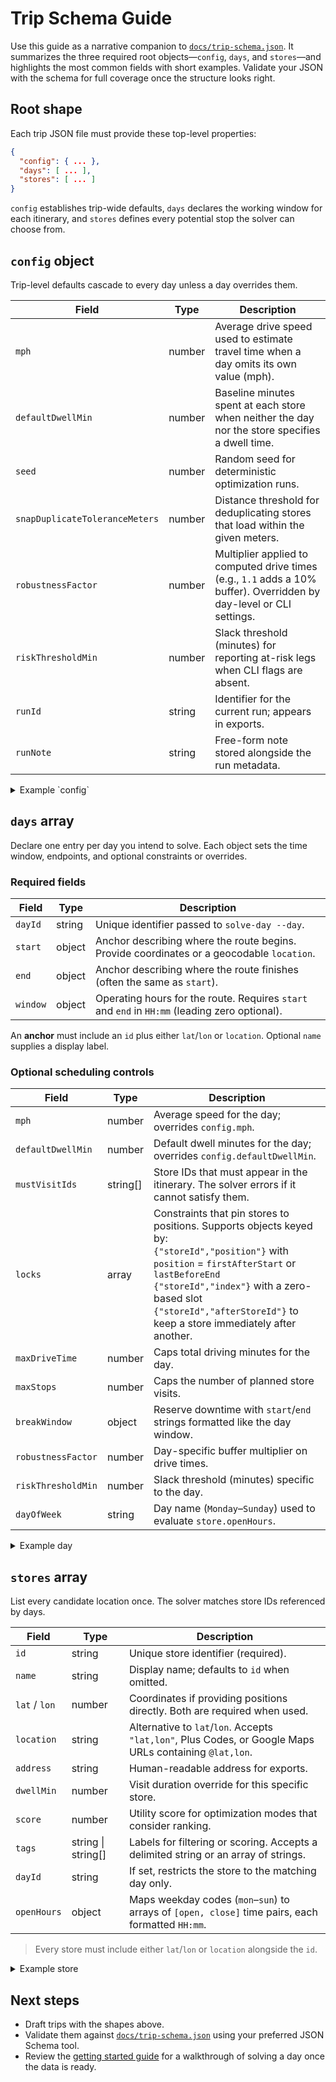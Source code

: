# Trip Schema Guide

Use this guide as a narrative companion to [`docs/trip-schema.json`](trip-schema.json). It summarizes the three required root objects—`config`, `days`, and `stores`—and highlights the most common fields with short examples. Validate your JSON with the schema for full coverage once the structure looks right.

## Root shape

Each trip JSON file must provide these top-level properties:

```json
{
  "config": { ... },
  "days": [ ... ],
  "stores": [ ... ]
}
```

`config` establishes trip-wide defaults, `days` declares the working window for each itinerary, and `stores` defines every potential stop the solver can choose from.

## `config` object

Trip-level defaults cascade to every day unless a day overrides them.

| Field | Type | Description |
| --- | --- | --- |
| `mph` | number | Average drive speed used to estimate travel time when a day omits its own value (mph). |
| `defaultDwellMin` | number | Baseline minutes spent at each store when neither the day nor the store specifies a dwell time. |
| `seed` | number | Random seed for deterministic optimization runs. |
| `snapDuplicateToleranceMeters` | number | Distance threshold for deduplicating stores that load within the given meters. |
| `robustnessFactor` | number | Multiplier applied to computed drive times (e.g., `1.1` adds a 10% buffer). Overridden by day-level or CLI settings. |
| `riskThresholdMin` | number | Slack threshold (minutes) for reporting at-risk legs when CLI flags are absent. |
| `runId` | string | Identifier for the current run; appears in exports. |
| `runNote` | string | Free-form note stored alongside the run metadata. |

<details>
<summary>Example `config`</summary>

```json
{
  "mph": 55,
  "defaultDwellMin": 20,
  "snapDuplicateToleranceMeters": 40,
  "robustnessFactor": 1.05,
  "runId": "ohio-swing"
}
```

</details>

## `days` array

Declare one entry per day you intend to solve. Each object sets the time window, endpoints, and optional constraints or overrides.

### Required fields

| Field | Type | Description |
| --- | --- | --- |
| `dayId` | string | Unique identifier passed to `solve-day --day`. |
| `start` | object | Anchor describing where the route begins. Provide coordinates or a geocodable `location`. |
| `end` | object | Anchor describing where the route finishes (often the same as `start`). |
| `window` | object | Operating hours for the route. Requires `start` and `end` in `HH:mm` (leading zero optional).

An **anchor** must include an `id` plus either `lat`/`lon` or `location`. Optional `name` supplies a display label.

### Optional scheduling controls

| Field | Type | Description |
| --- | --- | --- |
| `mph` | number | Average speed for the day; overrides `config.mph`. |
| `defaultDwellMin` | number | Default dwell minutes for the day; overrides `config.defaultDwellMin`. |
| `mustVisitIds` | string[] | Store IDs that must appear in the itinerary. The solver errors if it cannot satisfy them. |
| `locks` | array | Constraints that pin stores to positions. Supports objects keyed by:<br>`{"storeId","position"}` with `position` = `firstAfterStart` or `lastBeforeEnd`<br>`{"storeId","index"}` with a zero-based slot<br>`{"storeId","afterStoreId"}` to keep a store immediately after another. |
| `maxDriveTime` | number | Caps total driving minutes for the day. |
| `maxStops` | number | Caps the number of planned store visits. |
| `breakWindow` | object | Reserve downtime with `start`/`end` strings formatted like the day window. |
| `robustnessFactor` | number | Day-specific buffer multiplier on drive times. |
| `riskThresholdMin` | number | Slack threshold (minutes) specific to the day. |
| `dayOfWeek` | string | Day name (`Monday`–`Sunday`) used to evaluate `store.openHours`. |

<details>
<summary>Example day</summary>

```json
{
  "dayId": "day-1",
  "start": { "id": "hotel", "name": "Downtown Hotel", "lat": 41.5, "lon": -81.7 },
  "end": { "id": "hotel", "lat": 41.5, "lon": -81.7 },
  "window": { "start": "8:30", "end": "17:30" },
  "mustVisitIds": ["store-1"],
  "locks": [
    { "storeId": "store-2", "position": "firstAfterStart" },
    { "storeId": "store-3", "afterStoreId": "store-2" }
  ],
  "breakWindow": { "start": "12:00", "end": "12:30" },
  "robustnessFactor": 1.1
}
```

</details>

## `stores` array

List every candidate location once. The solver matches store IDs referenced by days.

| Field | Type | Description |
| --- | --- | --- |
| `id` | string | Unique store identifier (required). |
| `name` | string | Display name; defaults to `id` when omitted. |
| `lat` / `lon` | number | Coordinates if providing positions directly. Both are required when used. |
| `location` | string | Alternative to `lat`/`lon`. Accepts `"lat,lon"`, Plus Codes, or Google Maps URLs containing `@lat,lon`. |
| `address` | string | Human-readable address for exports. |
| `dwellMin` | number | Visit duration override for this specific store. |
| `score` | number | Utility score for optimization modes that consider ranking. |
| `tags` | string \| string[] | Labels for filtering or scoring. Accepts a delimited string or an array of strings. |
| `dayId` | string | If set, restricts the store to the matching day only. |
| `openHours` | object | Maps weekday codes (`mon`–`sun`) to arrays of `[open, close]` time pairs, each formatted `HH:mm`.

> Every store must include either `lat`/`lon` or `location` alongside the `id`.

<details>
<summary>Example store</summary>

```json
{
  "id": "store-5",
  "name": "Neighborhood Market",
  "location": "41.5100,-81.6900",
  "address": "123 Main St, Cleveland, OH",
  "dwellMin": 25,
  "tags": ["grocery", "priority"],
  "openHours": {
    "mon": [["09:00", "18:00"]],
    "sat": [["10:00", "16:00"]]
  }
}
```

</details>

## Next steps

* Draft trips with the shapes above.
* Validate them against [`docs/trip-schema.json`](trip-schema.json) using your preferred JSON Schema tool.
* Review the [getting started guide](getting-started.md) for a walkthrough of solving a day once the data is ready.
